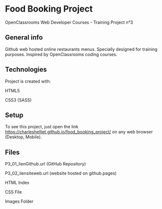 # Food Booking Project

OpenClassrooms Web Developer Courses - Training Project n°3

## General info

Github web hosted online restaurants menus. Specially designed for training purposes. Inspired by OpenClassrooms coding courses.

## Technologies

Project is created with:

HTML5

CSS3 (SASS)

## Setup

To see this project, just open the link https://charleshelliet.github.io/food_booking_project/ on any web browser (Desktop, Mobile).

## Files

P3_01_lienGithub.url (GitHub Repository)

P3_02_liensiteweb.url (website hosted on github.pages)

HTML Index 

CSS File

Images Folder